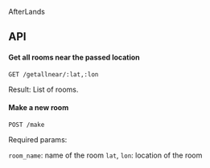 AfterLands

## API

#### Get all rooms near the passed location

`GET /getallnear/:lat,:lon`

Result: List of rooms.

#### Make a new room

`POST /make`

Required params:

`room_name`: name of the room
`lat`, `lon`: location of the room
